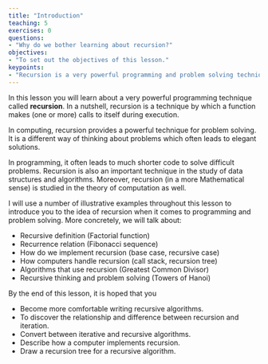 ```yaml
---
title: "Introduction"
teaching: 5
exercises: 0
questions:
- "Why do we bother learning about recursion?"
objectives:
- "To set out the objectives of this lesson."
keypoints:
- "Recursion is a very powerful programming and problem solving technique which you will hear more of as you proceed in your degree program."
---
```


In this lesson you will learn about a very powerful programming technique called __recursion__. 
In a nutshell, recursion is a technique by which a function makes (one or more) calls to itself
during execution. 

In computing, recursion provides a powerful technique for problem solving. 
It is a different way of thinking about problems which often leads to elegant solutions.

In programming, it often leads to much shorter code to solve difficult problems.
Recursion is also an important technique in the study of data structures and algorithms.
Moreover, recursion (in a more Mathematical sense) is studied in the theory of computation as well. 

I will use a number of illustrative examples throughout this lesson to introduce you to the idea of recursion 
when it comes to programming and problem solving. More concretely, we will talk about:
* Recursive definition (Factorial function)
* Recurrence relation (Fibonacci sequence)
* How do we implement recursion (base case, recursive case)
* How computers handle recursion (call stack, recursion tree)
* Algorithms that use recursion (Greatest Common Divisor)
* Recursive thinking and problem solving (Towers of Hanoi)

By the end of this lesson, it is hoped that you 
* Become more comfortable writing recursive algorithms.
* To discover the relationship and difference between recursion and iteration.
* Convert between iterative and recursive algorithms.
* Describe how a computer implements recursion.
* Draw a recursion tree for a recursive algorithm.